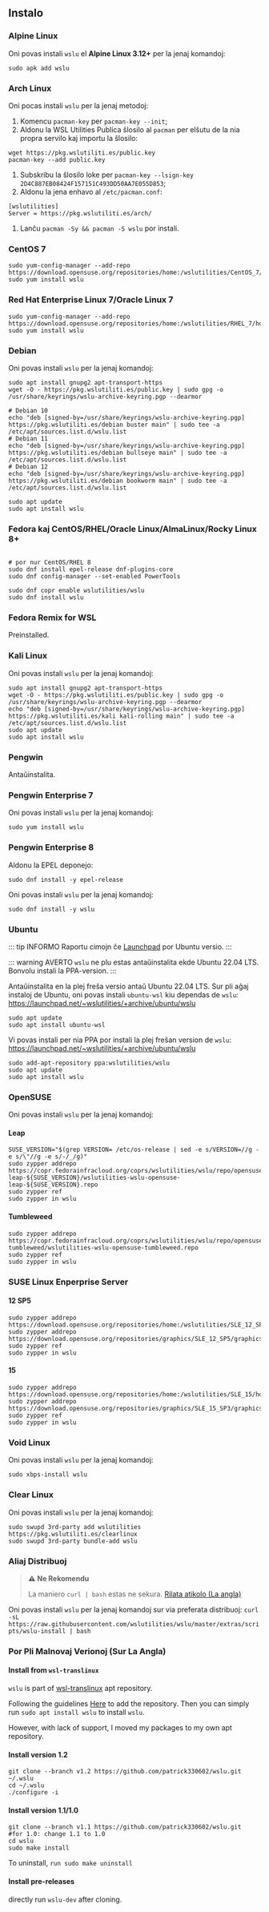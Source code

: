 ## Instalo

### Alpine Linux

Oni povas instali `wslu` el **Alpine Linux 3.12+** per la jenaj komandoj:

```
sudo apk add wslu
```

### Arch Linux

Oni pocas instali `wslu` per la jenaj metodoj:
1. Komencu `pacman-key` per `pacman-key --init`;
2. Aldonu la WSL Utilities Publica ŝlosilo al `pacman` per elŝutu de la nia propra servilo kaj importu la ŝlosilo:
```
wget https://pkg.wslutiliti.es/public.key
pacman-key --add public.key
```
1. Subskribu la ŝlosilo loke per `pacman-key --lsign-key 2D4C887EB08424F157151C493DD50AA7E055D853`;
2. Aldonu la jena enhavo al `/etc/pacman.conf`:
```
[wslutilities]
Server = https://pkg.wslutiliti.es/arch/
```
1. Lanĉu `pacman -Sy && pacman -S wslu` por instali.

### CentOS 7
```
sudo yum-config-manager --add-repo https://download.opensuse.org/repositories/home:/wslutilities/CentOS_7/home:wslutilities.repo
sudo yum install wslu
```

### Red Hat Enterprise Linux 7/Oracle Linux 7
```
sudo yum-config-manager --add-repo https://download.opensuse.org/repositories/home:/wslutilities/RHEL_7/home:wslutilities.repo
sudo yum install wslu
```


### Debian

Oni povas instali `wslu` per la jenaj komandoj:

```
sudo apt install gnupg2 apt-transport-https
wget -O - https://pkg.wslutiliti.es/public.key | sudo gpg -o /usr/share/keyrings/wslu-archive-keyring.pgp --dearmor

# Debian 10
echo "deb [signed-by=/usr/share/keyrings/wslu-archive-keyring.pgp] https://pkg.wslutiliti.es/debian buster main" | sudo tee -a /etc/apt/sources.list.d/wslu.list
# Debian 11
echo "deb [signed-by=/usr/share/keyrings/wslu-archive-keyring.pgp] https://pkg.wslutiliti.es/debian bullseye main" | sudo tee -a /etc/apt/sources.list.d/wslu.list
# Debian 12
echo "deb [signed-by=/usr/share/keyrings/wslu-archive-keyring.pgp] https://pkg.wslutiliti.es/debian bookworm main" | sudo tee -a /etc/apt/sources.list.d/wslu.list

sudo apt update
sudo apt install wslu
```

### Fedora kaj CentOS/RHEL/Oracle Linux/AlmaLinux/Rocky Linux 8+

```

# por nur CentOS/RHEL 8
sudo dnf install epel-release dnf-plugins-core
sudo dnf config-manager --set-enabled PowerTools

sudo dnf copr enable wslutilities/wslu
sudo dnf install wslu
```

### Fedora Remix for WSL

Preinstalled.

### Kali Linux

Oni povas instali `wslu` per la jenaj komandoj:

```
sudo apt install gnupg2 apt-transport-https
wget -O - https://pkg.wslutiliti.es/public.key | sudo gpg -o /usr/share/keyrings/wslu-archive-keyring.pgp --dearmor
echo "deb [signed-by=/usr/share/keyrings/wslu-archive-keyring.pgp] https://pkg.wslutiliti.es/kali kali-rolling main" | sudo tee -a /etc/apt/sources.list.d/wslu.list
sudo apt update
sudo apt install wslu
```

### Pengwin

Antaŭinstalita.

### Pengwin Enterprise 7

Oni povas instali `wslu` per la jenaj komandoj:

```
sudo yum install wslu
```

### Pengwin Enterprise 8

Aldonu la EPEL deponejo:
```
sudo dnf install -y epel-release
```
Oni povas instali `wslu` per la jenaj komandoj:

```
sudo dnf install -y wslu
```

### Ubuntu

::: tip INFORMO
Raportu cimojn ĉe [Launchpad](https://bugs.launchpad.net/ubuntu/+source/wslu) por Ubuntu versio.
:::

::: warning AVERTO
`wslu` ne plu estas antaŭinstalita ekde Ubuntu 22.04 LTS. Bonvolu instali la PPA-version.
:::

Antaŭinstalita en la plej freŝa versio antaŭ Ubuntu 22.04 LTS. Sur pli aĝaj instaloj de Ubuntu, oni povas instali `ubuntu-wsl` kiu dependas de `wslu`: <https://launchpad.net/~wslutilities/+archive/ubuntu/wslu>

```
sudo apt update
sudo apt install ubuntu-wsl
```

Vi povas instali per nia PPA por instali la plej freŝan version de `wslu`: <https://launchpad.net/~wslutilities/+archive/ubuntu/wslu>

```
sudo add-apt-repository ppa:wslutilities/wslu
sudo apt update
sudo apt install wslu
```

### OpenSUSE

Oni povas instali `wslu` per la jenaj komandoj:

#### Leap

```
SUSE_VERSION="$(grep VERSION= /etc/os-release | sed -e s/VERSION=//g -e s/\"//g -e s/-/_/g)"
sudo zypper addrepo https://copr.fedorainfracloud.org/coprs/wslutilities/wslu/repo/opensuse-leap-${SUSE_VERSION}/wslutilities-wslu-opensuse-leap-${SUSE_VERSION}.repo
sudo zypper ref
sudo zypper in wslu
```

#### Tumbleweed

```
sudo zypper addrepo https://copr.fedorainfracloud.org/coprs/wslutilities/wslu/repo/opensuse-tumbleweed/wslutilities-wslu-opensuse-tumbleweed.repo
sudo zypper ref
sudo zypper in wslu
```

### SUSE Linux Enperprise Server

#### 12 SP5

```
sudo zypper addrepo https://download.opensuse.org/repositories/home:/wslutilities/SLE_12_SP5/home:wslutilities.repo
sudo zypper addrepo https://download.opensuse.org/repositories/graphics/SLE_12_SP5/graphics.repo
sudo zypper ref
sudo zypper in wslu
```

#### 15

```
sudo zypper addrepo https://download.opensuse.org/repositories/home:/wslutilities/SLE_15/home:wslutilities.repo
sudo zypper addrepo https://download.opensuse.org/repositories/graphics/SLE_15_SP3/graphics.repo
sudo zypper ref
sudo zypper in wslu
```

### Void Linux

Oni povas instali `wslu` per la jenaj komandoj:

```
sudo xbps-install wslu
```

### Clear Linux

Oni povas instali `wslu` per la jenaj komandoj:

```
sudo swupd 3rd-party add wslutilities https://pkg.wslutiliti.es/clearlinux
sudo swupd 3rd-party bundle-add wslu
```

### Aliaj Distribuoj

> **⚠ Ne Rekomendu**
> 
> La maniero `curl | bash` estas ne sekura. [Rilata atikolo (La angla)](https://sandstorm.io/news/2015-09-24-is-curl-bash-insecure-pgp-verified-install)

Oni povas instali `wslu` per la jenaj komandoj sur via preferata distribuoj: `curl -sL https://raw.githubusercontent.com/wslutilities/wslu/master/extras/scripts/wslu-install | bash`

### Por Pli Malnovaj Verionoj (Sur La Angla)

#### Install from `wsl-translinux`

`wslu` is part of [wsl-translinux](https://github.com/cerebrate/wsl-translinux) apt repository. 

Following the guidelines [Here](https://github.com/cerebrate/wsl-translinux/blob/master/README.md) to add the repository. Then you can simply run `sudo apt install wslu` to install `wslu`.

However, with lack of support, I moved my packages to my own apt repository.

#### Install version 1.2

```
git clone --branch v1.2 https://github.com/patrick330602/wslu.git ~/.wslu
cd ~/.wslu
./configure -i
```

#### Install version 1.1/1.0
```
git clone --branch v1.1 https://github.com/patrick330602/wslu.git
#for 1.0: change 1.1 to 1.0
cd wslu
sudo make install
```

To uninstall, `run sudo make uninstall`

#### Install pre-releases

directly run `wslu-dev` after cloning.
